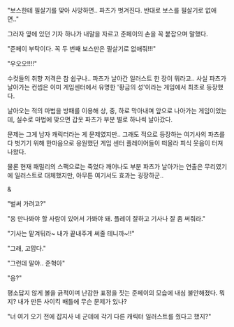 "보스한테 필살기를 맞아 사망하면.. 파츠가 벗겨진다. 반대로 보스를 필살기로 없애면.."

그러자 옆에 있던 기자 하나가 내말을 자르고 준페이의 손을 꼭 붙잡으며 말했다.

"준페이 부탁이다. 꼭 두 번째 보스만은 필살기로 없애줘!!!"

"우오오!!!!"

수컷들의 취향 저격은 참 쉽구나.. 파츠가 날아간 일러스트 한 장이 뭐라고.. 사실 파츠가 날아가는 컨셉은 이미 게임센터에서 유명한 '황금의 성'이라는 게임에서 최초로 등장했다.

날아오는 적의 마법을 방패를 이용해 상, 중, 하로 막아내며 앞으로 나아가는 게임이었는데, 실수로 마법에 맞으면 갑옷 파츠가 부분 별로 하나씩 날아갔다.

문제는 그게 남자 캐릭터라는 게 문제였지만.. 그래도 적으로 등장하는 여기사의 파츠를 다 벗기기 위해 한마음으로 응원했던 게임 센터 플레이어들이 떠올라 피식 웃음이 터져나왔다. 

물론 현재 패밀리의 스팩으로는 죽었다 깨어나도 부분 파츠가 날아가는 연출은 무리였기에 일러스트로 대체했지만, 아무튼 여기서도 효과는 굉장하군..

&

"벌써 가려고?"

"응 만나봐야 할 사람이 있어서 가봐야 돼. 플레이 잘하고 기사나 잘 좀 써줘라."

"기사는 맡겨둬라~ 내가 끝내주게 써줄 테니까~!!"

"그래, 고맙다."

"그런데 말야.. 준혁아"

"응?"

평소답지 않게 볼을 긁적이며 난감한 표정을 짓는 준페이의 모습에 내심 불안해졌다. 뭐지? 내가 만든 사이킥 배틀에 무슨 문제가 있나?

"너 여기 오기 전에 잡지사 네 군데에 각기 다른 캐릭터 일러스트를 줬다고 했지?"